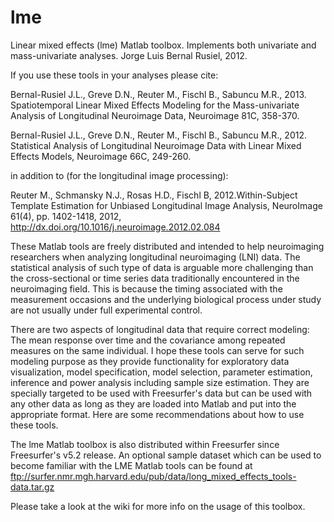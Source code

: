 lme
===

Linear mixed effects (lme) Matlab toolbox. Implements both univariate and mass-univariate analyses. Jorge Luis Bernal Rusiel, 2012.

If you use these tools in your analyses please cite:

Bernal-Rusiel J.L., Greve D.N., Reuter M., Fischl B., Sabuncu M.R., 2013. Spatiotemporal Linear Mixed Effects Modeling for the Mass-univariate Analysis of Longitudinal Neuroimage Data, Neuroimage 81C, 358-370.

Bernal-Rusiel J.L., Greve D.N., Reuter M., Fischl B., Sabuncu M.R., 2012. Statistical Analysis of Longitudinal Neuroimage Data with Linear Mixed Effects Models, Neuroimage 66C, 249-260.

in addition to (for the longitudinal image processing):

Reuter M., Schmansky N.J., Rosas H.D., Fischl B, 2012.Within-Subject Template Estimation for Unbiased Longitudinal Image Analysis, NeuroImage 61(4), pp. 1402-1418, 2012, http://dx.doi.org/10.1016/j.neuroimage.2012.02.084

These Matlab tools are freely distributed and intended to help neuroimaging researchers when analyzing longitudinal neuroimaging (LNI) data. The statistical analysis of such type of data is arguable more challenging than the cross-sectional or time series data traditionally encountered in the neuroimaging field. This is because the timing associated with the measurement occasions and the underlying biological process under study are not usually under full experimental control.

There are two aspects of longitudinal data that require correct modeling: The mean response over time and the covariance among repeated measures on the same individual. I hope these tools can serve for such modeling purpose as they provide functionality for exploratory data visualization, model specification, model selection, parameter estimation, inference and power analysis including sample size estimation. They are specially targeted to be used with Freesurfer's data but can be used with any other data as long as they are loaded into Matlab and put into the appropriate format. Here are some recommendations about how to use these tools.

The lme Matlab toolbox is also distributed within Freesurfer since Freesurfer's v5.2 release.  An optional sample dataset which can be used to become familiar with the LME Matlab tools can be found at ftp://surfer.nmr.mgh.harvard.edu/pub/data/long_mixed_effects_tools-data.tar.gz

Please take a look at the wiki for more info on the usage of this toolbox.

